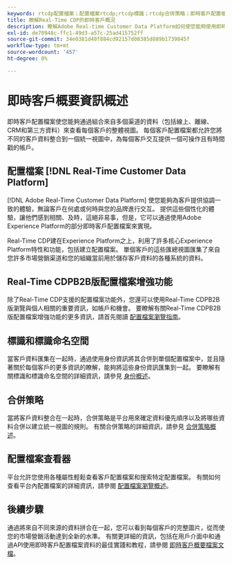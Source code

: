 ```yaml
---
keywords: rtcdp配置檔案；配置檔案rtcdp;rtcdp標識；rtcdp合併策略；即時客戶配置檔案
title: 瞭解Real-Time CDP的即時客戶概況
description: 瞭解Adobe Real-time Customer Data Platform如何使您能夠使用即時客戶概要資訊為客戶提供協調、一致的相關體驗。
exl-id: de70948c-ffc1-49d3-a57c-25ad415752ff
source-git-commit: 34e0381d40f884cd92157d08385d889b1739845f
workflow-type: tm+mt
source-wordcount: '457'
ht-degree: 0%

---
```


# 即時客戶概要資訊概述

即時客戶配置檔案使您能夠通過組合來自多個渠道的資料（包括線上、離線、CRM和第三方資料）來查看每個客戶的整體視圖。 每個客戶配置檔案都允許您將不同的客戶資料整合到一個統一視圖中，為每個客戶交互提供一個可操作且有時間戳的帳戶。

## 配置檔案 [!DNL Real-Time Customer Data Platform]

[!DNL Adobe Real-Time Customer Data Platform] 使您能夠為客戶提供協調一致的體驗，無論客戶在何處或何時與您的品牌進行交互。 提供這些個性化的體驗，讓他們感到相關、及時，這絕非易事，但是，它可以通過使用Adobe Experience Platform的部分即時客戶配置檔案來實現。

Real-Time CDP建在Experience Platform之上，利用了許多核心Experience Platform特性和功能，包括建立配置檔案。 單個客戶的這些匯總視圖匯集了來自您許多市場營銷渠道和您的組織當前用於儲存客戶資料的各種系統的資料。

## Real-Time CDPB2B版配置檔案增強功能

除了Real-Time CDP支援的配置檔案功能外，您還可以使用Real-Time CDPB2B版瀏覽與個人相關的重要資訊，如帳戶和機會。 要瞭解有關Real-Time CDPB2B版配置檔案增強功能的更多資訊，請首先閱讀 [配置檔案瀏覽指南](profile-browse.md)。

## 標識和標識命名空間

當客戶資料匯集在一起時，通過使用身份資訊將其合併到單個配置檔案中，並且隨著關於每個客戶的更多資訊的瞭解，能夠將這些身份資訊匯集到一起。 要瞭解有關標識和標識命名空間的詳細資訊，請參見 [身份概述](identities-overview.md)。

## 合併策略

當將客戶資料整合在一起時，合併策略是平台用來確定資料優先順序以及將哪些資料合併以建立統一視圖的規則。 有關合併策略的詳細資訊，請參見 [合併策略概述](merge-policies.md)。

## 配置檔案查看器

平台允許您使用各種屬性輕鬆查看客戶配置檔案和搜索特定配置檔案。 有關如何查看平台內配置檔案的詳細資訊，請參閱 [配置檔案瀏覽概述](profile-browse.md)。

## 後續步驟

通過將來自不同來源的資料拼合在一起，您可以看到每個客戶的完整圖片，從而使您的市場營銷活動達到全新的水準。 有關更詳細的資訊，包括在用戶介面中和通過API使用即時客戶配置檔案資料的最佳實踐和教程，請參閱 [即時客戶概要檔案文檔](../../profile/home.md)。
